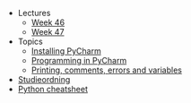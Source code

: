 - Lectures
  - [Week 46](lectures/week-46.md)
  - [Week 47](lectures/week-47.md)
- Topics
  - [Installing PyCharm](topics/installing-pycharm.md)
  - [Programming in PyCharm](topics/programming-in-pycharm.md)
  - [Printing, comments, errors and variables](topics/print-comments-errors-variables.md) 
- [Studieordning](https://kompetence.kea.dk/studieordninger/AU_i_Informationsteknologi_2018_08_2019_04.pdf)
- [Python cheatsheet](https://kea-fronter.itslearning.com/LearningToolElement/ViewLearningToolElement.aspx?LearningToolElementId=938377)

